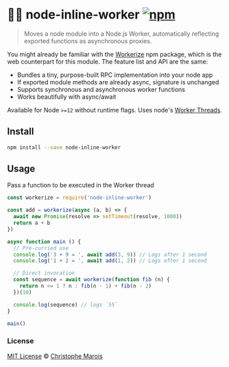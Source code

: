 # 👷‍♀️ node-inline-worker [![npm](https://img.shields.io/npm/v/node-inline-worker.svg?style=flat)](https://www.npmjs.org/package/node-inline-worker)

> Moves a node module into a Node.js Worker, automatically reflecting exported functions as asynchronous proxies.

You might already be familiar with the [Workerize](https://github.com/developit/workerize) npm package, which is the web counterpart for this module. The feature list and API are the same:

* Bundles a tiny, purpose-built RPC implementation into your node app
* If exported module methods are already async, signature is unchanged
* Supports synchronous and asynchronous worker functions
* Works beautifully with async/await

Available for Node `>=12` without runtime flags. Uses node's [Worker Threads](http://nodejs.org/api/worker_threads.html#//apple_ref/cl/Worker).

## Install

```bash
npm install --save node-inline-worker
```

## Usage

Pass a function to be executed in the Worker thread

```javascript
const workerize = require('node-inline-worker')

const add = workerize(async (a, b) => {
  await new Promise(resolve => setTimeout(resolve, 1000))
  return a + b
})

async function main () {
  // Pre-curried use
  console.log('3 + 9 = ', await add(3, 9)) // Logs after 1 second
  console.log('1 + 2 = ', await add(1, 2)) // Logs after 1 second

  // Direct invocation
  const sequence = await workerize(function fib (n) {
    return n <= 1 ? n : fib(n - 1) + fib(n - 2)
  })(10)

  console.log(sequence) // logs `55`
}

main()
```

### License

[MIT License](https://oss.ninja/mit/developit/) © [Christophe Marois](https://www.github.com/christophemarois)